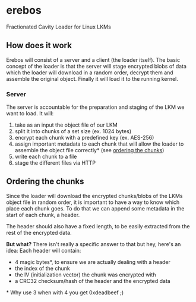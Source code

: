 # erebos
Fractionated Cavity Loader for Linux LKMs

## How does it work
Erebos will consist of a server and a client (the loader itself).
The basic concept of the loader is that the server will stage encrypted blobs of data which the loader will download in a random order, decrypt them and assemble the original object. 
Finally it will load it to the running kernel.

### Server
The server is accountable for the preparation and staging of the LKM we want to load.
It will:
1. take as an input the object file of our LKM
2. split it into chunks of a set size (ex. 1024 bytes)
3. encrypt each chunk with a predefined key (ex. AES-256)
4. assign important metadata to each chunk that will allow the loader to assemble the object file correctly* (see [ordering the chunks](#ordering-the-chunks))
5. write each chunk to a file
6. stage the different files via HTTP

## Ordering the chunks
Since the loader will download the encrypted chunks/blobs of the LKMs object file in random order,
it is important to have a way to know which place each chunk goes.
To do that we can append some metadata in the start of each chunk, a header.

The header should also have a fixed length, to be easily extracted from the rest of the encrypted data.

**But what?**
There isn't really a specific answer to that but hey, here's an idea:
Each header will contain:
- 4 magic bytes*, to ensure we are actually dealing with a header
- the index of the chunk
- the IV (initialization vector) the chunk was encrypted with
- a CRC32 checksum/hash of the header and the encrypted data

\* Why use 3 when with 4 you get 0xdeadbeef ;)
